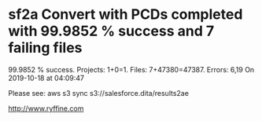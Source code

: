 # sf2a Convert with PCDs completed with 99.9852 % success and 7 failing files

99.9852 % success. Projects: 1+0=1.  Files: 7+47380=47387. Errors: 6,19  On 2019-10-18 at 04:09:47



Please see: aws s3 sync s3://salesforce.dita/results2ae

http://www.ryffine.com

